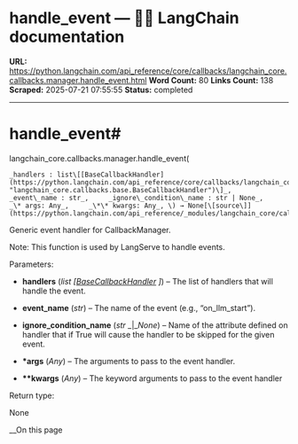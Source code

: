 # handle_event — 🦜🔗 LangChain  documentation

**URL:** https://python.langchain.com/api_reference/core/callbacks/langchain_core.callbacks.manager.handle_event.html
**Word Count:** 80
**Links Count:** 138
**Scraped:** 2025-07-21 07:55:55
**Status:** completed

---

# handle\_event\#

langchain\_core.callbacks.manager.handle\_event\(

    _handlers : list\[[BaseCallbackHandler](https://python.langchain.com/api_reference/core/callbacks/langchain_core.callbacks.base.BaseCallbackHandler.html#langchain_core.callbacks.base.BaseCallbackHandler "langchain_core.callbacks.base.BaseCallbackHandler")\]_,     _event\_name : str_,     _ignore\_condition\_name : str | None_,     _\* args: Any_,     _\*\* kwargs: Any_, \) → None[\[source\]](https://python.langchain.com/api_reference/_modules/langchain_core/callbacks/manager.html#handle_event)\#     

Generic event handler for CallbackManager.

Note: This function is used by LangServe to handle events.

Parameters:     

  * **handlers** \(_list_ _\[_[_BaseCallbackHandler_](https://python.langchain.com/api_reference/core/callbacks/langchain_core.callbacks.base.BaseCallbackHandler.html#langchain_core.callbacks.base.BaseCallbackHandler "langchain_core.callbacks.base.BaseCallbackHandler") _\]_\) – The list of handlers that will handle the event.

  * **event\_name** \(_str_\) – The name of the event \(e.g., “on\_llm\_start”\).

  * **ignore\_condition\_name** \(_str_ _|__None_\) – Name of the attribute defined on handler that if True will cause the handler to be skipped for the given event.

  * **\*args** \(_Any_\) – The arguments to pass to the event handler.

  * **\*\*kwargs** \(_Any_\) – The keyword arguments to pass to the event handler

Return type:     

None

__On this page